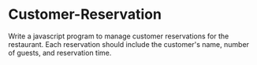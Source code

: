 # Customer-Reservation

Write a javascript program to manage customer reservations for the restaurant. Each reservation should include the customer's name, number of guests, and reservation time.
